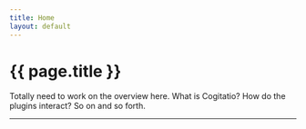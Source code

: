 ```yaml
---
title: Home
layout: default
---
```


<h1 class="fa-h1 home">{{ page.title }}</h1>

Totally need to work on the overview here.  What is Cogitatio?  How do the plugins interact?  So on and so forth.

-----

